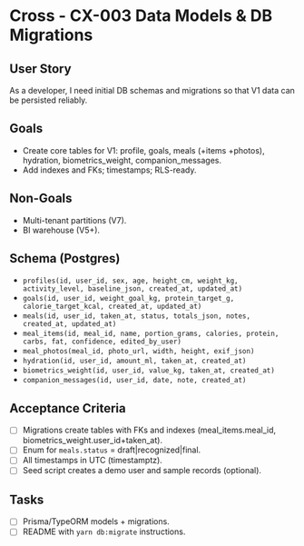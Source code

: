 # Cross - CX-003 Data Models & DB Migrations

## User Story

As a developer, I need initial DB schemas and migrations so that V1 data can be persisted reliably.

## Goals

- Create core tables for V1: profile, goals, meals (+items +photos), hydration, biometrics_weight, companion_messages.
- Add indexes and FKs; timestamps; RLS-ready.

## Non-Goals

- Multi-tenant partitions (V7).
- BI warehouse (V5+).

## Schema (Postgres)

- `profiles(id, user_id, sex, age, height_cm, weight_kg, activity_level, baseline_json, created_at, updated_at)`
- `goals(id, user_id, weight_goal_kg, protein_target_g, calorie_target_kcal, created_at, updated_at)`
- `meals(id, user_id, taken_at, status, totals_json, notes, created_at, updated_at)`
- `meal_items(id, meal_id, name, portion_grams, calories, protein, carbs, fat, confidence, edited_by_user)`
- `meal_photos(meal_id, photo_url, width, height, exif_json)`
- `hydration(id, user_id, amount_ml, taken_at, created_at)`
- `biometrics_weight(id, user_id, value_kg, taken_at, created_at)`
- `companion_messages(id, user_id, date, note, created_at)`

## Acceptance Criteria

- [ ] Migrations create tables with FKs and indexes (meal_items.meal_id, biometrics_weight.user_id+taken_at).
- [ ] Enum for `meals.status` = draft|recognized|final.
- [ ] All timestamps in UTC (timestamptz).
- [ ] Seed script creates a demo user and sample records (optional).

## Tasks

- [ ] Prisma/TypeORM models + migrations.
- [ ] README with `yarn db:migrate` instructions.
